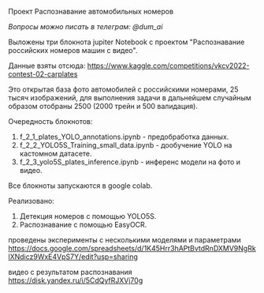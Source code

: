 Проект Распознавание автомобильных номеров

*Вопросы можно писать в телеграм: @dum_ai*

Выложены три блокнота jupiter Notebook с проектом "Распознавание российских номеров машин с видео".

Данные взяты отсюда: https://www.kaggle.com/competitions/vkcv2022-contest-02-carplates 

Это открытая база фото автомобилей с российскими номерами, 25 тысяч изображений, 
для выполнения задачи в дальнейшем случайным образом отобраны 2500 (2000 трейн и 500 валидация).

Очередность блокнотов:
1. f_2_1_plates_YOLO_annotations.ipynb - предобработка данных.
2. f_2_2_YOLO5S_Training_small_data.ipynb - дообучение YOLO на кастомном датасете.
3. f_2_3_yolo5S_plates_inference.ipynb - инференс модели на фото и видео.

Все блокноты запускаются в google colab.

Реализовано:

1. Детекция номеров с помощью YOLO5S.
2. Распознавание с помощью EasyOCR.

проведены эксперименты с несколькими моделями и параметрами
https://docs.google.com/spreadsheets/d/1K45Hrr3hAPtBvtdRnDXMV9NgRklXNdicz9WxE4VpS7Y/edit?usp=sharing

видео с результатом распознавания
https://disk.yandex.ru/i/5CdQyfRJXVj70g
